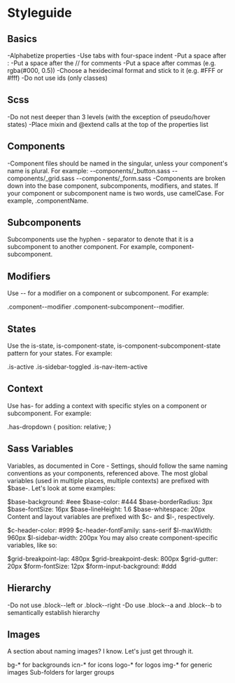 # Styleguide

## Basics
-Alphabetize properties
-Use tabs with four-space indent
-Put a space after :
-Put a space after the // for comments
-Put a space after commas (e.g. rgba(#000, 0.5))
-Choose a hexidecimal format and stick to it (e.g. #FFF or #fff)
-Do not use ids (only classes)

## Scss
-Do not nest deeper than 3 levels (with the exception of pseudo/hover states)
-Place mixin and @extend calls at the top of the properties list

## Components
-Component files should be named in the singular, unless your component's name is plural. For example:
--components/_button.sass
--components/_grid.sass
--components/_form.sass
-Components are broken down into the base component, subcomponents, modifiers, and states. If your component or subcomponent name is two words, use camelCase. For example, .componentName.

## Subcomponents
Subcomponents use the hyphen - separator to denote that it is a subcomponent to another component. For example, component-subcomponent.

## Modifiers
Use -- for a modifier on a component or subcomponent. For example:

.component--modifier
.component-subcomponent--modifier.

## States
Use the is-state, is-component-state, is-component-subcomponent-state pattern for your states. For example:

.is-active
.is-sidebar-toggled
.is-nav-item-active

## Context
Use has- for adding a context with specific styles on a component or subcomponent. For example:

<div class="nav has-dropdown">
  <!-- ... -->
</div>

.has-dropdown {
    position: relative;
}

## Sass Variables
Variables, as documented in Core - Settings, should follow the same naming conventions as your components, referenced above. The most global variables (used in multiple places, multiple contexts) are prefixed with $base-. Let's look at some examples:

$base-background: #eee
$base-color: #444
$base-borderRadius: 3px
$base-fontSize: 16px
$base-lineHeight: 1.6
$base-whitespace: 20px
Content and layout variables are prefixed with $c- and $l-, respectively.

$c-header-color: #999
$c-header-fontFamily: sans-serif
$l-maxWidth: 960px
$l-sidebar-width: 200px
You may also create component-specific variables, like so:

$grid-breakpoint-lap: 480px
$grid-breakpoint-desk: 800px
$grid-gutter: 20px
$form-fontSize: 12px
$form-input-background: #ddd

## Hierarchy
-Do not use .block--left or .block--right
-Do use .block--a and .block--b to semantically establish hierarchy

## Images
A section about naming images? I know. Let's just get through it.

bg-* for backgrounds
icn-* for icons
logo-* for logos
img-* for generic images
Sub-folders for larger groups

